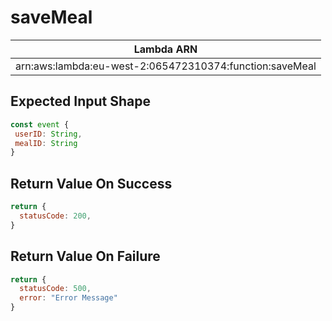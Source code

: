 # saveMeal

| Lambda ARN                                              |
| ------------------------------------------------------- |
| arn:aws:lambda:eu-west-2:065472310374:function:saveMeal |

 ## Expected Input Shape
 ```javascript
const event {
  userID: String,
  mealID: String
}
 ```

 ## Return Value On Success
```javascript
return {
  statusCode: 200,
}
```

## Return Value On Failure
```javascript
return {
  statusCode: 500,
  error: "Error Message"
}
```
 